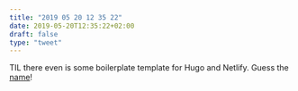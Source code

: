 ```yaml
---
title: "2019 05 20 12 35 22"
date: 2019-05-20T12:35:22+02:00
draft: false
type: "tweet"
---
```

TIL there even is some boilerplate template for Hugo and Netlify. Guess the [name](https://github.com/netlify-templates/victor-hugo/)!
